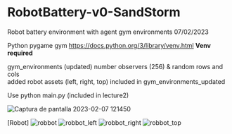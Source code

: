 # RobotBattery-v0-SandStorm
Robot battery environment with agent   gym environments
07/02/2023

Python 
pygame
gym
https://docs.python.org/3/library/venv.html <b> Venv required </b>

gym_environments  (updated) number observers (256) & random rows and cols  
added  robot assets (left, right, top) included in gym_environments_updated

Use python main.py (included in lecture2)

![Captura de pantalla 2023-02-07 121450](https://user-images.githubusercontent.com/24397487/217300705-6b77c6f5-5e34-4706-99cc-be6c1ad59326.png)

[Robot]
![robbot](https://user-images.githubusercontent.com/24397487/217832917-d40996a5-618f-4922-80c7-a78124725691.png)
![robbot_left](https://user-images.githubusercontent.com/24397487/217832927-edb322ad-bfc6-4ede-8a85-e6c877b760de.png)
![robbot_right](https://user-images.githubusercontent.com/24397487/217832933-2b450965-5bf9-4bc4-87ea-27c171e25d0e.png)
![robbot_top](https://user-images.githubusercontent.com/24397487/217832947-a2c3928e-0d85-492e-9b9f-5446dbe141cf.png)
